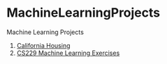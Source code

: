 # MachineLearningProjects
Machine Learning Projects

1. [California Housing](https://github.com/jorgemosquera/MachineLearningPractice/tree/master/California%20Housing%20Prices)
2. [CS229 Machine Learning Exercises](https://github.com/jorgemosquera/MachineLearningProjects/tree/master/CS229)

